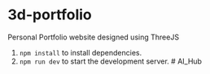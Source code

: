 # 3d-portfolio
Personal Portfolio website designed using ThreeJS

1. `npm install` to install dependencies.  
2. `npm run dev` to start the development server.
#   A I _ H u b  
 